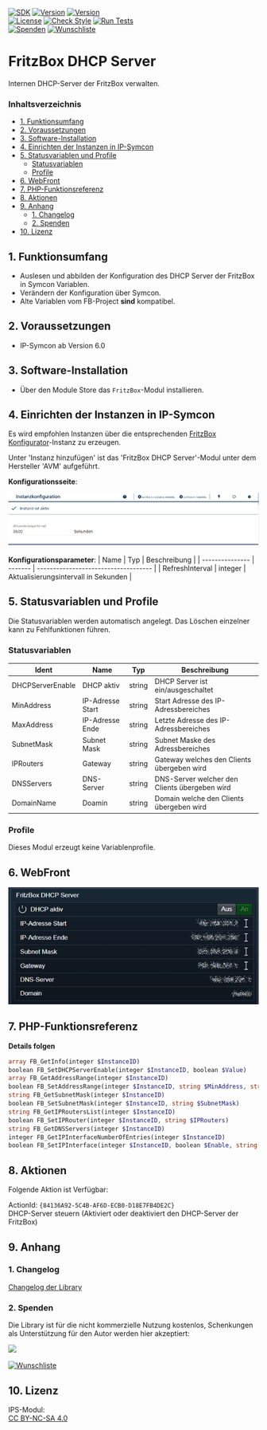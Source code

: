 [![SDK](https://img.shields.io/badge/Symcon-PHPModul-red.svg)](https://www.symcon.de/service/dokumentation/entwicklerbereich/sdk-tools/sdk-php/)
[![Version](https://img.shields.io/badge/Modul%20version-0.83-blue.svg)]()
[![Version](https://img.shields.io/badge/Symcon%20Version-6.0%20%3E-green.svg)](https://www.symcon.de/de/service/dokumentation/installation/migrationen/v60-v61-q1-2022/)  
[![License](https://img.shields.io/badge/License-CC%20BY--NC--SA%204.0-green.svg)](https://creativecommons.org/licenses/by-nc-sa/4.0/)
[![Check Style](https://github.com/Nall-chan/FritzBox/workflows/Check%20Style/badge.svg)](https://github.com/Nall-chan/FritzBox/actions) [![Run Tests](https://github.com/Nall-chan/FritzBox/workflows/Run%20Tests/badge.svg)](https://github.com/Nall-chan/FritzBox/actions)  
[![Spenden](https://www.paypalobjects.com/de_DE/DE/i/btn/btn_donate_SM.gif)](#2-spenden)
[![Wunschliste](https://img.shields.io/badge/Wunschliste-Amazon-ff69fb.svg)](#2-spenden)  

# FritzBox DHCP Server <!-- omit in toc -->
Internen DHCP-Server der FritzBox verwalten.  

### Inhaltsverzeichnis <!-- omit in toc -->

- [1. Funktionsumfang](#1-funktionsumfang)
- [2. Voraussetzungen](#2-voraussetzungen)
- [3. Software-Installation](#3-software-installation)
- [4. Einrichten der Instanzen in IP-Symcon](#4-einrichten-der-instanzen-in-ip-symcon)
- [5. Statusvariablen und Profile](#5-statusvariablen-und-profile)
  - [Statusvariablen](#statusvariablen)
  - [Profile](#profile)
- [6. WebFront](#6-webfront)
- [7. PHP-Funktionsreferenz](#7-php-funktionsreferenz)
- [8. Aktionen](#8-aktionen)
- [9. Anhang](#9-anhang)
  - [1. Changelog](#1-changelog)
  - [2. Spenden](#2-spenden)
- [10. Lizenz](#10-lizenz)

## 1. Funktionsumfang

* Auslesen und abbilden der Konfiguration des DHCP Server der FritzBox in Symcon Variablen.
* Verändern der Konfiguration über Symcon.  
* Alte Variablen vom FB-Project **sind** kompatibel.

## 2. Voraussetzungen

- IP-Symcon ab Version 6.0

## 3. Software-Installation

* Über den Module Store das `FritzBox`-Modul installieren.

## 4. Einrichten der Instanzen in IP-Symcon

 Es wird empfohlen Instanzen über die entsprechenden [FritzBox Konfigurator](../FritzBox%20Configurator/README.md)-Instanz zu erzeugen.  
 
 Unter 'Instanz hinzufügen' ist das 'FritzBox DHCP Server'-Modul unter dem Hersteller 'AVM' aufgeführt.

__Konfigurationsseite__:

![Config](imgs/config.png)

__Konfigurationsparameter__: 
| Name            | Typ     | Beschreibung                         |
| --------------- | ------- | ------------------------------------ |
| RefreshInterval | integer | Aktualisierungsintervall in Sekunden |

## 5. Statusvariablen und Profile

Die Statusvariablen werden automatisch angelegt. Das Löschen einzelner kann zu Fehlfunktionen führen.

### Statusvariablen

| Ident            | Name             | Typ    | Beschreibung                                  |
| ---------------- | ---------------- | ------ | --------------------------------------------- |
| DHCPServerEnable | DHCP aktiv       | string | DHCP Server ist ein/ausgeschaltet             |
| MinAddress       | IP-Adresse Start | string | Start Adresse des IP-Adressbereiches          |
| MaxAddress       | IP-Adresse Ende  | string | Letzte Adresse des IP-Adressbereiches         |
| SubnetMask       | Subnet Mask      | string | Subnet Maske des Adressbereiches              |
| IPRouters        | Gateway          | string | Gateway welches den Clients übergeben wird    |
| DNSServers       | DNS-Server       | string | DNS-Server welcher den Clients übergeben wird |
| DomainName       | Doamin           | string | Domain welche den Clients übergeben wird      |


### Profile

Dieses Modul erzeugt keine Variablenprofile.  

## 6. WebFront

![Webfront](imgs/webfront.png)

## 7. PHP-Funktionsreferenz

**Details folgen**

```php
array FB_GetInfo(integer $InstanceID)
boolean FB_SetDHCPServerEnable(integer $InstanceID, boolean $Value) 
array FB_GetAddressRange(integer $InstanceID)
boolean FB_SetAddressRange(integer $InstanceID, string $MinAddress, string $MaxAddress)
string FB_GetSubnetMask(integer $InstanceID)
boolean FB_SetSubnetMask(integer $InstanceID, string $SubnetMask)
string FB_GetIPRoutersList(integer $InstanceID)
boolean FB_SetIPRouter(integer $InstanceID, string $IPRouters)
string FB_GetDNSServers(integer $InstanceID)
integer FB_GetIPInterfaceNumberOfEntries(integer $InstanceID)
boolean FB_SetIPInterface(integer $InstanceID, boolean $Enable, string $IPInterfaceIPAddress, string $IPInterfaceSubnetMask, string $IPInterfaceIPAddressingType)
```

## 8. Aktionen

Folgende Aktion ist Verfügbar:

ActionId: `{84136A92-5C4B-AF6D-ECB0-D18E7FB4DE2C}`  
DHCP-Server steuern (Aktiviert oder deaktiviert den DHCP-Server der FritzBox)

## 9. Anhang

### 1. Changelog

[Changelog der Library](../README.md#changelog)

### 2. Spenden

  Die Library ist für die nicht kommerzielle Nutzung kostenlos, Schenkungen als Unterstützung für den Autor werden hier akzeptiert:  

<a href="https://www.paypal.com/donate?hosted_button_id=G2SLW2MEMQZH2" target="_blank"><img src="https://www.paypalobjects.com/de_DE/DE/i/btn/btn_donate_LG.gif" border="0" /></a>  

[![Wunschliste](https://img.shields.io/badge/Wunschliste-Amazon-ff69fb.svg)](https://www.amazon.de/hz/wishlist/ls/YU4AI9AQT9F?ref_=wl_share) 

## 10. Lizenz

  IPS-Modul:  
  [CC BY-NC-SA 4.0](https://creativecommons.org/licenses/by-nc-sa/4.0/)  

